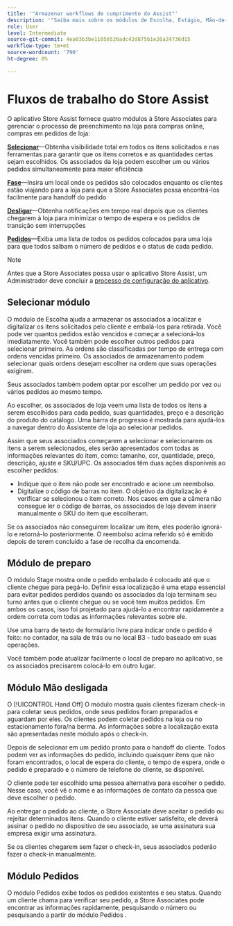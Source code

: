 ```yaml
---
title: '"Armazenar workflows de cumprimento do Assist"'
description: '"Saiba mais sobre os módulos de Escolha, Estágio, Mão-de-Obra e Pedidos disponíveis no aplicativo de assistência da loja. Esses módulos ativam o fluxo de trabalho de preenchimento de armazenamento completo para pedidos BOPIS. A Store Associates usa esses módulos para gerenciar e fornecer pedidos de retirada de loja aos clientes.'
role: User
level: Intermediate
source-git-commit: 4ea03b3be11056526adc42d875b1e26a24736d15
workflow-type: tm+mt
source-wordcount: '790'
ht-degree: 0%

---
```



# Fluxos de trabalho do Store Assist

O aplicativo Store Assist fornece quatro módulos à Store Associates para gerenciar o processo de preenchimento na loja para compras online, compras em pedidos de loja:

**[Selecionar](#pick-module)**—Obtenha visibilidade total em todos os itens solicitados e nas ferramentas para garantir que os itens corretos e as quantidades certas sejam escolhidos. Os associados da loja podem escolher um ou vários pedidos simultaneamente para maior eficiência

**[Fase](#stage-module)**—Insira um local onde os pedidos são colocados enquanto os clientes estão viajando para a loja para que a Store Associates possa encontrá-los facilmente para handoff do pedido

**[Desligar](#hand-off)**—Obtenha notificações em tempo real depois que os clientes chegarem à loja para minimizar o tempo de espera e os pedidos de transição sem interrupções

**[Pedidos](#orders-module)**—Exiba uma lista de todos os pedidos colocados para uma loja para que todos saibam o número de pedidos e o status de cada pedido.

>[!NOTE]
>
>Antes que a Store Associates possa usar o aplicativo Store Assist, um Administrador deve concluir a [processo de configuração do aplicativo](app-setup.md).

## Selecionar módulo

O módulo de Escolha ajuda a armazenar os associados a localizar e digitalizar os itens solicitados pelo cliente e embalá-los para retirada. Você pode ver quantos pedidos estão vencidos e começar a selecioná-los imediatamente. Você também pode escolher outros pedidos para selecionar primeiro. As ordens são classificadas por tempo de entrega com ordens vencidas primeiro. Os associados de armazenamento podem selecionar quais ordens desejam escolher na ordem que suas operações exigirem.

Seus associados também podem optar por escolher um pedido por vez ou vários pedidos ao mesmo tempo.

Ao escolher, os associados de loja veem uma lista de todos os itens a serem escolhidos para cada pedido, suas quantidades, preço e a descrição do produto do catálogo. Uma barra de progresso é mostrada para ajudá-los a navegar dentro do Assistente de loja ao selecionar pedidos.

Assim que seus associados começarem a selecionar e selecionarem os itens a serem selecionados, eles serão apresentados com todas as informações relevantes do item, como: tamanho, cor, quantidade, preço, descrição, ajuste e SKU/UPC. Os associados têm duas ações disponíveis ao escolher pedidos:

- Indique que o item não pode ser encontrado e acione um reembolso.
- Digitalize o código de barras no item. O objetivo da digitalização é verificar se selecionou o item correto. Nos casos em que a câmera não consegue ler o código de barras, os associados de loja devem inserir manualmente o SKU do item que escolheram.

Se os associados não conseguirem localizar um item, eles poderão ignorá-lo e retorná-lo posteriormente.  O reembolso acima referido só é emitido depois de terem concluído a fase de recolha da encomenda.

## Módulo de preparo

O módulo Stage mostra onde o pedido embalado é colocado até que o cliente chegue para pegá-lo. Definir essa localização é uma etapa essencial para evitar pedidos perdidos quando os associados da loja terminam seu turno antes que o cliente chegue ou se você tem muitos pedidos. Em ambos os casos, isso foi projetado para ajudá-lo a encontrar rapidamente a ordem correta com todas as informações relevantes sobre ele.

Use uma barra de texto de formulário livre para indicar onde o pedido é feito: no contador, na sala de trás ou no local B3 - tudo baseado em suas operações.

Você também pode atualizar facilmente o local de preparo no aplicativo, se os associados precisarem colocá-lo em outro lugar.

## Módulo Mão desligada

O [!UICONTROL Hand Off] O módulo mostra quais clientes fizeram check-in para coletar seus pedidos, onde seus pedidos foram preparados e aguardam por eles. Os clientes podem coletar pedidos na loja ou no estacionamento fora/na berma. As informações sobre a localização exata são apresentadas neste módulo após o check-in.

Depois de selecionar em um pedido pronto para o handoff do cliente. Todos podem ver as informações do pedido, incluindo quaisquer itens que não foram encontrados, o local de espera do cliente, o tempo de espera, onde o pedido é preparado e o número de telefone do cliente, se disponível.

O cliente pode ter escolhido uma pessoa alternativa para escolher o pedido. Nesse caso, você vê o nome e as informações de contato da pessoa que deve escolher o pedido.

Ao entregar o pedido ao cliente, o Store Associate deve aceitar o pedido ou rejeitar determinados itens. Quando o cliente estiver satisfeito, ele deverá assinar o pedido no dispositivo de seu associado, se uma assinatura sua empresa exigir uma assinatura.

Se os clientes chegarem sem fazer o check-in, seus associados poderão fazer o check-in manualmente.

## Módulo Pedidos

O módulo Pedidos exibe todos os pedidos existentes e seu status. Quando um cliente chama para verificar seu pedido, a Store Associates pode encontrar as informações rapidamente, pesquisando o número ou pesquisando a partir do módulo Pedidos .
